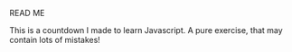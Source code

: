 READ ME


This is a countdown I made to learn Javascript. A pure exercise, that may contain lots of mistakes!
